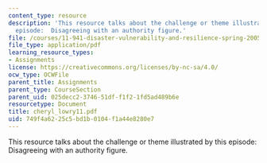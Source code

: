 ```yaml
---
content_type: resource
description: 'This resource talks about the challenge or theme illustrated by this
  episode:  Disagreeing with an authority figure.'
file: /courses/11-941-disaster-vulnerability-and-resilience-spring-2005/749f4a6225c5bd1b0104f1a44e8280e7_cheryl_lowry11.pdf
file_type: application/pdf
learning_resource_types:
- Assignments
license: https://creativecommons.org/licenses/by-nc-sa/4.0/
ocw_type: OCWFile
parent_title: Assignments
parent_type: CourseSection
parent_uid: 025decc2-3746-51df-f1f2-1fd5ad489b6e
resourcetype: Document
title: cheryl_lowry11.pdf
uid: 749f4a62-25c5-bd1b-0104-f1a44e8280e7
---
```

This resource talks about the challenge or theme illustrated by this episode:  Disagreeing with an authority figure.